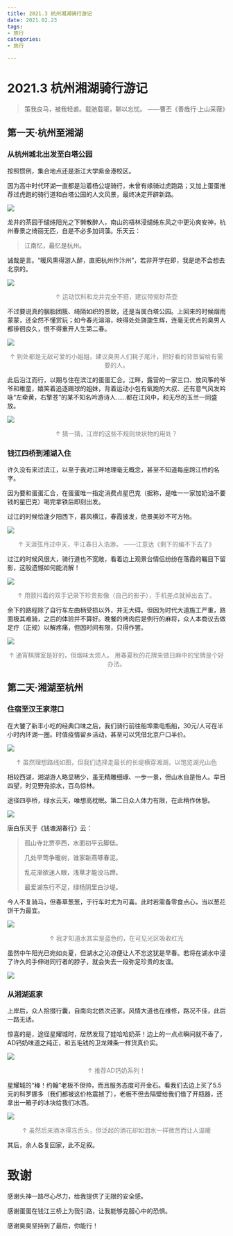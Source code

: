 ```yaml
---
title: 2021.3 杭州湘湖骑行游记
date: 2021.02.23
tags:
- 旅行
categories: 
- 旅行

---
```


# 2021.3 杭州湘湖骑行游记

> 策我良马，被我轻裘。载驰载驱，聊以忘忧。  ——曹丕《善哉行·上山采薇》

<!--more-->


## 第一天·杭州至湘湖

### 从杭州城北出发至白塔公园

按照惯例，集合地点还是浙江大学紫金港校区。

因为高中时代环湖一直都是沿着杨公堤骑行，未曾有缘骑过虎跑路；又加上蛋蛋推荐过虎跑的骑行道和白塔公园的人文风景，最终决定开辟新路。

![](https://raw.githubusercontent.com/DF-Master/yidapicbed/main/markdown/20210223001217.png)

龙井的茶园于缱绻阳光之下懒散醉人，南山的梧林浸缱绻东风之中更沁爽安神，杭州春景之绮丽无匹，自是不必多加词藻。乐天云：

> 江南忆，最忆是杭州。

诚哉是言。“暖风熏得游人醉，直把杭州作汴州”，若非开学在即，我是绝不会想去北京的。



![](https://raw.githubusercontent.com/DF-Master/yidapicbed/main/markdown/20210223003420.png)

<center><font color="gray">↑ 运动饮料和龙井完全不搭，建议带紫砂茶壶</font></center>

不过要说真的胭脂团簇、绮陌如织的景致，还是当属白塔公园。上回来的时候烟雨蒙蒙，还全然不懂赏玩；如今春光溶溶，映得处处旖旎生辉，连毫无优点的臭男人都徘徊良久，恨不得重开人生第二春。

![](https://raw.githubusercontent.com/DF-Master/yidapicbed/main/markdown/20210223005245.png)

<center><font color="gray">↑  到处都是无敌可爱的小姐姐，建议臭男人们耗子尾汁，把好看的背景留给有需要的人。</font></center>

此后沿江而行，以期与住在滨江的蛋蛋汇合。江畔，露营的一家三口、放风筝的爷爷和稚童，嬉笑着追逐踢球的姐妹，背着运动小包有氧跑的大叔、还有意气风发吟咏“左牵黄，右擎苍”的某不知名吟游诗人……都在江风中，和无尽的玉兰一同盛放。

![](https://raw.githubusercontent.com/DF-Master/yidapicbed/main/markdown/20210223010943.jpg)

<center><font color="gray">↑  猜一猜，江岸的这些不规则块状物的用处？</font></center>

### 钱江四桥到湘湖入住

许久没有来过滨江，以至于我对江畔地理毫无概念，甚至不知道每座跨江桥的名字。

因为要和蛋蛋汇合，在蛋蛋唯一指定消费点星巴克（据称，是唯一一家加奶油不要钱的星巴克）喝完拿铁后即刻出发。



过江的时候恰逢夕阳西下，暮风横江，春霞披发，绝景美妙不可方物。

![](https://raw.githubusercontent.com/DF-Master/yidapicbed/main/markdown/20210223010351.jpg)

<center><font color="gray">↑  天涯弦月过中天，平江春日入浩渺。  ——江意达《剩下的编不下去了》</font></center>

过江的时候风很大，骑行道也不宽敞，看着边上观景台情侣纷纷在落霞的瞩目下留影，这般遗憾如何能消解！

![](https://raw.githubusercontent.com/DF-Master/yidapicbed/main/markdown/20210223011415.jpg)

<center><font color="gray">↑  用颤抖着的双手记录下珍贵影像（自己的影子），手机差点就掉出去了。</font></center>

余下的路程除了自行车左曲柄受损以外，并无大碍。但因为时代大道施工严重，路面极其难骑，之后的体验并不算好。晚餐的烤肉后是例行的麻将，众人本商议去做足疗（正规）以解疼痛，但因时间有限，只得作罢。

![](https://raw.githubusercontent.com/DF-Master/yidapicbed/main/markdown/20210223011852.jpg)

<center><font color="gray">↑  通宵棋牌室是好的，但烟味太烦人。
    用春夏秋的花牌来做日麻中的宝牌是个好办法。</font></center>


## 第二天·湘湖至杭州

### 住宿至汉王家港口

在大饕了新丰小吃的经典口味之后，我们骑行前往船埠乘电瓶船，30元/人可在半小时内环湖一圈。时值疫情留乡活动，甚至可以凭借北京户口半价。

![](https://raw.githubusercontent.com/DF-Master/yidapicbed/main/markdown/20210223010056.png)

<center><font color="gray">↑ 虽然理想路线如图，但我们选择走最长的长堤横穿湘湖，以饱览湖光山色</font></center>

相较西湖，湘湖游人略显稀少，虽无精雕细琢、一步一景，但山水自是怡人。举目四望，时见野凫掠水，百鸟惊林。

途径四亭桥，绿水云天，唯想高枕眠。第二日众人体力有限，在此稍作休憩。

![](https://raw.githubusercontent.com/DF-Master/yidapicbed/main/markdown/20210223173517.jpg)

唐白乐天于《钱塘湖春行》云：

> 孤山寺北贾亭西，水面初平云脚低。
>
> 几处早莺争暖树，谁家新燕啄春泥。
>
> 乱花渐欲迷人眼，浅草才能没马蹄。
>
> 最爱湖东行不足，绿杨阴里白沙堤。

今人不复骑马，但春草葱葱，于行车时尤为可喜。此时若需备零食点心，当以葱花饼干为最宜。

![](https://raw.githubusercontent.com/DF-Master/yidapicbed/main/markdown/20210223174334.jpg)

<center><font color="gray">↑ 我才知道水其实是蓝色的，在可见光区吸收红光</font></center>

虽然中午阳光已宛如炎夏，但湖水之沁凉便让人不忘这犹是早春。若将在湖水中浸了许久的手伸进同行者的脖子，就会失去一段弥足珍贵的友谊。

![](https://raw.githubusercontent.com/DF-Master/yidapicbed/main/markdown/20210223175134.jpg)

### 从湘湖返家

上岸后，众人拾掇行囊，自南向北依次还家。风情大道也在维修，路况不佳，此后一路无话。

[](https://goo.gl/maps/kokGAC61xJ3xKU4Z8)

惊喜的是，途径星耀城时，居然发现了娃哈哈奶茶！边上的一点点瞬间就不香了，AD钙奶味道之纯正，和五毛钱的卫龙辣条一样货真价实。

![](https://raw.githubusercontent.com/DF-Master/yidapicbed/main/markdown/20210223180443.jpg)

<center><font color="gray">↑ 推荐AD钙奶系列！</font></center>

星耀城的“棒！约翰”老板不但帅，而且服务态度可开金石。看我们去边上买了5.5元的科罗娜多（我们都被这价格震撼了），老板不但去隔壁给我们借了开瓶器，还拿出一箱子的冰块给我们冰酒。

![](https://raw.githubusercontent.com/DF-Master/yidapicbed/main/markdown/20210223180845.jpg)

<center><font color="gray">↑ 虽然后来酒冰得冻舌头，但泛起的酒花却如泪水一样微苦而让人温暖</font></center>

其后，余人各复回家，此不足叙。



# 致谢

感谢头神一路尽心尽力，给我提供了无限的安全感。

感谢蛋蛋在钱江三桥上为我引路，让我能够克服心中的恐惧。

感谢臭臭坚持到了最后，你能行！